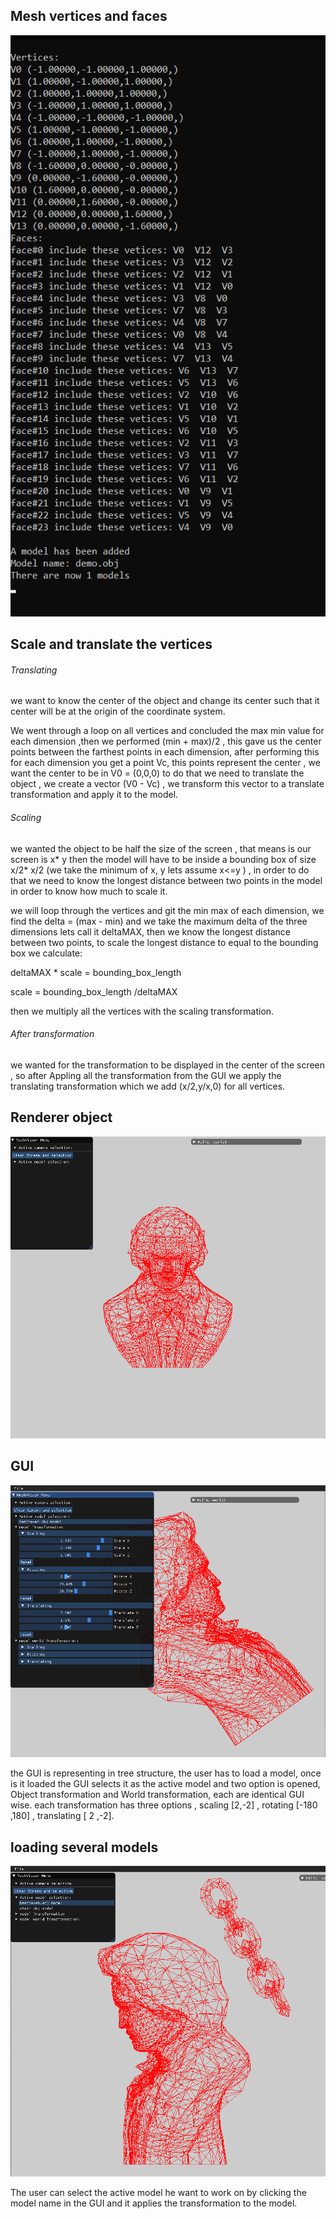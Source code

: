 

## Mesh vertices and faces

![image info](./pictures/face_vertices.png)

## Scale and translate the vertices

###### Translating 

we want to know the center of the object and change its center such that it center will be at the origin of the coordinate system.

We went through a loop on all vertices and concluded the max min value for each dimension ,then we performed  (min + max)/2 , this gave us the center points between the farthest points in each dimension, after performing this for each dimension you get a point Vc,  this points represent the center , we want the center to be in V0 = (0,0,0) to do that we need to translate  the object , we create a vector (V0 - Vc) , we transform this vector to a translate transformation and apply it to the model.



###### Scaling

we wanted the object to be half the size of the screen , that means is our screen  is x* y then the model will have to be inside a bounding box of size x/2* x/2 (we take the minimum of x, y lets assume x<=y ) , in order to do that we need to know the longest distance between two points in the model in order to know how much to scale it.



we will loop through the vertices and git the min max of each dimension,  we find the delta  = (max - min) and we take the maximum delta of the three dimensions lets call it deltaMAX,  then we know the longest distance between two points, to scale the longest distance to equal to the bounding box we calculate: 

deltaMAX * scale  = bounding_box_length

scale = bounding_box_length /deltaMAX 

then we multiply all the vertices with the scaling transformation.



###### After transformation

we wanted for the  transformation to be displayed in the center of the screen , so after Appling all the transformation from the GUI we apply the translating transformation which we add (x/2,y/x,0) for all vertices.



## Renderer object

![image info](./pictures/MeshViewer_iS4iIydhX6.png)

## GUI

![image info](./pictures/MeshViewer_xPrJFAXWU0.png)



the GUI is representing in tree structure, the user has to load a model, once is it loaded the GUI selects it as the active model and two option is opened, Object transformation and World transformation, each are identical GUI wise. each transformation has three options , scaling [2,-2] , rotating [-180 ,180] , translating [ 2 ,-2].

## loading several models

![image info](./pictures/MeshViewer_yc7mqGrOlJ.png)

The user can select the active model he want to work on by clicking the model name in the GUI and it applies  the transformation to the model.